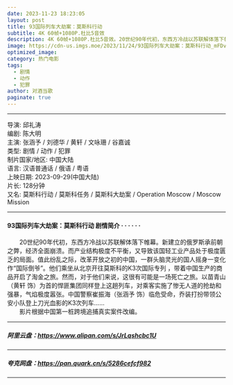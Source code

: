 ```yaml
---
date: 2023-11-23 18:23:05
layout: post
title: 93国际列车大劫案：莫斯科行动
subtitle: 4K 60帧+1080P.杜比5音效
description: 4K 60帧+1080P.杜比5音效。20世纪90年代初，东西方冷战以苏联解体落下帷幕。新建立的俄罗斯承前朝之弊，经济全面崩溃。而产业结构极度不平衡，又导致该国轻工业产品处于极度匮乏的局面。值此纷乱之际，改革开放之初的中国，一群头脑灵光的国人摇身一变化作“国际倒爷”...
image: https://cdn-us.imgs.moe/2023/11/24/93国际列车大劫案：莫斯科行动_mFDvflnt72.webp
optimized_image: 
category: 热门电影
tags:
  - 剧情
  - 动作
  - 犯罪
author: 对酒当歌
paginate: true
---
```


---

导演: 邱礼涛  
编剧: 陈大明  
主演: 张涵予 / 刘德华 / 黄轩 / 文咏珊 / 谷嘉诚  
类型: 剧情 / 动作 / 犯罪  
制片国家/地区: 中国大陆  
语言: 汉语普通话 / 俄语 / 粤语  
上映日期: 2023-09-29(中国大陆)  
片长: 128分钟  
又名: 莫斯科行动 / 莫斯科任务 / 莫斯科大劫案 / Operation Moscow / Moscow Mission  

---

#### 93国际列车大劫案：莫斯科行动 剧情简介 · · · · · ·

　　20世纪90年代初，东西方冷战以苏联解体落下帷幕。新建立的俄罗斯承前朝之弊，经济全面崩溃。而产业结构极度不平衡，又导致该国轻工业产品处于极度匮乏的局面。值此纷乱之际，改革开放之初的中国，一群头脑灵光的国人摇身一变化作“国际倒爷”。他们乘坐从北京开往莫斯科的K3次国际专列 ，带着中国生产的商品开启了淘金之旅。然而，对于他们来说，这很有可能是一场死亡之旅。以苗青山（黄轩 饰）为首的悍匪集团同样登上这趟列车，对乘客实施了惨无人道的抢劫和强暴，气焰极度嚣张。中国警察崔振海（张涵予 饰）临危受命，乔装打扮带领公安小队登上刀光血影的K3次列车……  
　　影片根据中国第一桩跨境追捕真实案件改编。

---

##### 阿里云盘：<https://www.alipan.com/s/JrLqshcbc1U>

---

##### 夸克网盘：<https://pan.quark.cn/s/5286cefcf982>

---
